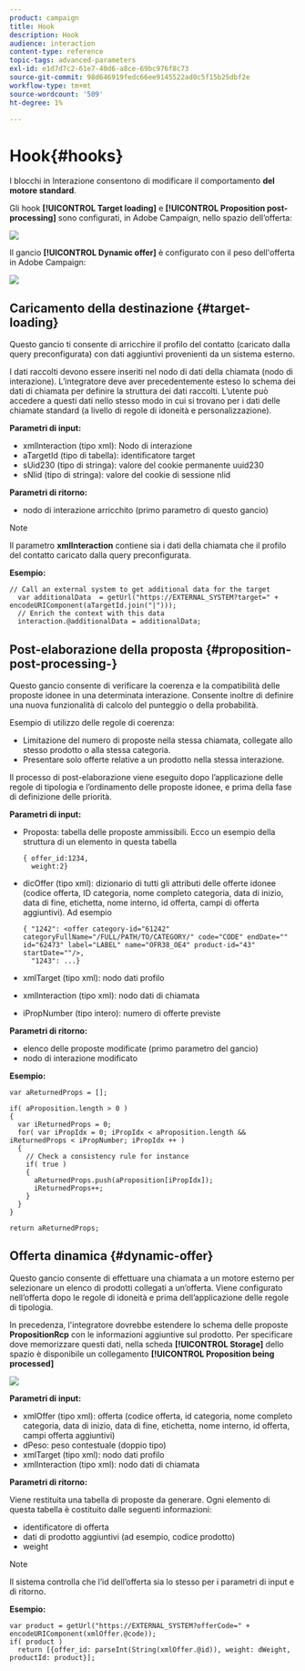 ```yaml
---
product: campaign
title: Hook
description: Hook
audience: interaction
content-type: reference
topic-tags: advanced-parameters
exl-id: e1d7d7c2-61e7-40d6-a8ce-69bc976f8c73
source-git-commit: 98d646919fedc66ee9145522ad0c5f15b25dbf2e
workflow-type: tm+mt
source-wordcount: '509'
ht-degree: 1%

---
```


# Hook{#hooks}

I blocchi in Interazione consentono di modificare il comportamento **del motore standard**.

Gli hook **[!UICONTROL Target loading]** e **[!UICONTROL Proposition post-processing]** sono configurati, in Adobe Campaign, nello spazio dell’offerta:

![](assets/interaction_hooks_1.png)

Il gancio **[!UICONTROL Dynamic offer]** è configurato con il peso dell&#39;offerta in Adobe Campaign:

![](assets/interaction_hooks_2.png)

## Caricamento della destinazione {#target-loading}

Questo gancio ti consente di arricchire il profilo del contatto (caricato dalla query preconfigurata) con dati aggiuntivi provenienti da un sistema esterno.

I dati raccolti devono essere inseriti nel nodo di dati della chiamata (nodo di interazione). L’integratore deve aver precedentemente esteso lo schema dei dati di chiamata per definire la struttura dei dati raccolti. L’utente può accedere a questi dati nello stesso modo in cui si trovano per i dati delle chiamate standard (a livello di regole di idoneità e personalizzazione).

**Parametri di input:**

* xmlInteraction (tipo xml): Nodo di interazione
* aTargetId (tipo di tabella): identificatore target
* sUid230 (tipo di stringa): valore del cookie permanente uuid230
* sNlid (tipo di stringa): valore del cookie di sessione nlid

**Parametri di ritorno:**

* nodo di interazione arricchito (primo parametro di questo gancio)

>[!NOTE]
>
>Il parametro **xmlInteraction** contiene sia i dati della chiamata che il profilo del contatto caricato dalla query preconfigurata.

**Esempio:**

```
// Call an external system to get additional data for the target
  var additionalData  = getUrl("https://EXTERNAL_SYSTEM?target=" + encodeURIComponent(aTargetId.join("|")));
  // Enrich the context with this data
  interaction.@additionalData = additionalData;
```

## Post-elaborazione della proposta {#proposition-post-processing-}

Questo gancio consente di verificare la coerenza e la compatibilità delle proposte idonee in una determinata interazione. Consente inoltre di definire una nuova funzionalità di calcolo del punteggio o della probabilità.

Esempio di utilizzo delle regole di coerenza:

* Limitazione del numero di proposte nella stessa chiamata, collegate allo stesso prodotto o alla stessa categoria.
* Presentare solo offerte relative a un prodotto nella stessa interazione.

Il processo di post-elaborazione viene eseguito dopo l’applicazione delle regole di tipologia e l’ordinamento delle proposte idonee, e prima della fase di definizione delle priorità.

**Parametri di input:**

* Proposta: tabella delle proposte ammissibili. Ecco un esempio della struttura di un elemento in questa tabella

   ```
   { offer_id:1234,
     weight:2}
   ```

* dicOffer (tipo xml): dizionario di tutti gli attributi delle offerte idonee (codice offerta, ID categoria, nome completo categoria, data di inizio, data di fine, etichetta, nome interno, id offerta, campi di offerta aggiuntivi). Ad esempio

   ```
   { "1242": <offer category-id="61242" categoryFullName="/FULL/PATH/TO/CATEGORY/" code="CODE" endDate="" id="62473" label="LABEL" name="OFR38_OE4" product-id="43" startDate=""/>,
     "1243": ...}
   ```

* xmlTarget (tipo xml): nodo dati profilo
* xmlInteraction (tipo xml): nodo dati di chiamata
* iPropNumber (tipo intero): numero di offerte previste

**Parametri di ritorno:**

* elenco delle proposte modificate (primo parametro del gancio)
* nodo di interazione modificato

**Esempio:**

```
var aReturnedProps = [];

if( aProposition.length > 0 )
{
  var iReturnedProps = 0;
  for( var iPropIdx = 0; iPropIdx < aProposition.length && iReturnedProps < iPropNumber; iPropIdx ++ )
  {
    // Check a consistency rule for instance
    if( true )
    {
      aReturnedProps.push(aProposition[iPropIdx]);
      iReturnedProps++;
    }
  }
}

return aReturnedProps;
```

## Offerta dinamica {#dynamic-offer}

Questo gancio consente di effettuare una chiamata a un motore esterno per selezionare un elenco di prodotti collegati a un’offerta. Viene configurato nell’offerta dopo le regole di idoneità e prima dell’applicazione delle regole di tipologia.

In precedenza, l&#39;integratore dovrebbe estendere lo schema delle proposte **PropositionRcp** con le informazioni aggiuntive sul prodotto. Per specificare dove memorizzare questi dati, nella scheda **[!UICONTROL Storage]** dello spazio è disponibile un collegamento **[!UICONTROL Proposition being processed]**

![](assets/interaction_hooks_3.png)

**Parametri di input:**

* xmlOffer (tipo xml): offerta (codice offerta, id categoria, nome completo categoria, data di inizio, data di fine, etichetta, nome interno, id offerta, campi offerta aggiuntivi)
* dPeso: peso contestuale (doppio tipo)
* xmlTarget (tipo xml): nodo dati profilo
* xmlInteraction (tipo xml): nodo dati di chiamata

**Parametri di ritorno:**

Viene restituita una tabella di proposte da generare. Ogni elemento di questa tabella è costituito dalle seguenti informazioni:

* identificatore di offerta
* dati di prodotto aggiuntivi (ad esempio, codice prodotto)
* weight

>[!NOTE]
>
>Il sistema controlla che l’id dell’offerta sia lo stesso per i parametri di input e di ritorno.

**Esempio:**

```
var product = getUrl("https://EXTERNAL_SYSTEM?offerCode=" + encodeURIComponent(xmlOffer.@code));
if( product )
  return [{offer_id: parseInt(String(xmlOffer.@id)), weight: dWeight, productId: product}];
```
